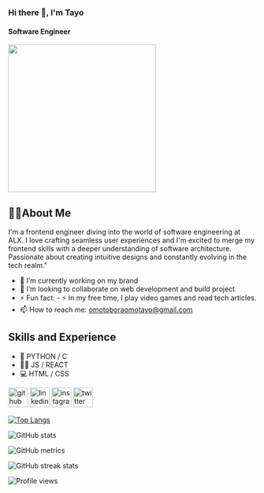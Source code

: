 ### Hi there 👋, I'm Tayo
#### Software Engineer

<img src= "https://i.pinimg.com/564x/1a/4d/2d/1a4d2d4ba5ce714e800b23ba51fca297.jpg" width="300px">

## 🧑‍💻About Me

I'm a frontend engineer diving into the world of software engineering at ALX. I love crafting seamless user experiences and I'm excited to merge my frontend skills with a deeper understanding of software architecture. Passionate about creating intuitive designs and constantly evolving in the tech realm."

- 🔭 I’m currently working on my brand 
- 👯 I’m looking to collaborate on web development and build project
- ⚡ Fun fact: - :zap: In my free time, I play video games and read tech articles.
- 📫 How to reach me: omotoboraomotayo@gmail.com 

## Skills and Experience

- 📱 PYTHON / C
- 🧑‍💻 JS / REACT
-  💻 HTML / CSS




[<img src='https://cdn.jsdelivr.net/npm/simple-icons@3.0.1/icons/github.svg' alt='github' height='40'>](https://github.com/Teeclever)  [<img src='https://cdn.jsdelivr.net/npm/simple-icons@3.0.1/icons/linkedin.svg' alt='linkedin' height='40'>](https://www.linkedin.com/in/teeclever/)  [<img src='https://cdn.jsdelivr.net/npm/simple-icons@3.0.1/icons/instagram.svg' alt='instagram' height='40'>](https://www.instagram.com/tee_clever01/)  [<img src='https://cdn.jsdelivr.net/npm/simple-icons@3.0.1/icons/twitter.svg' alt='twitter' height='40'>](https://twitter.com/tee_clever01)  

[![Top Langs](https://github-readme-stats.vercel.app/api/top-langs/?username=Teeclever)](https://github.com/anuraghazra/github-readme-stats)

![GitHub stats](https://github-readme-stats.vercel.app/api?username=Teeclever&show_icons=true)  

![GitHub metrics](https://metrics.lecoq.io/Teeclever)  

![GitHub streak stats](https://streak-stats.demolab.com/?user=Teeclever)  

![Profile views](https://gpvc.arturio.dev/Teeclever)  
<!--
**Teeclever/Teeclever** is a ✨ _special_ ✨ repository because its `README.md` (this file) appears on your GitHub profile.

Here are some ideas to get you started:

- 🔭 I’m currently working on ...
- 🌱 I’m currently learning ...
- 👯 I’m looking to collaborate on ...
- 🤔 I’m looking for help with ...
- 💬 Ask me about ...
- 📫 How to reach me: ...
- 😄 Pronouns: ...
- ⚡ Fun fact: ...
-->


